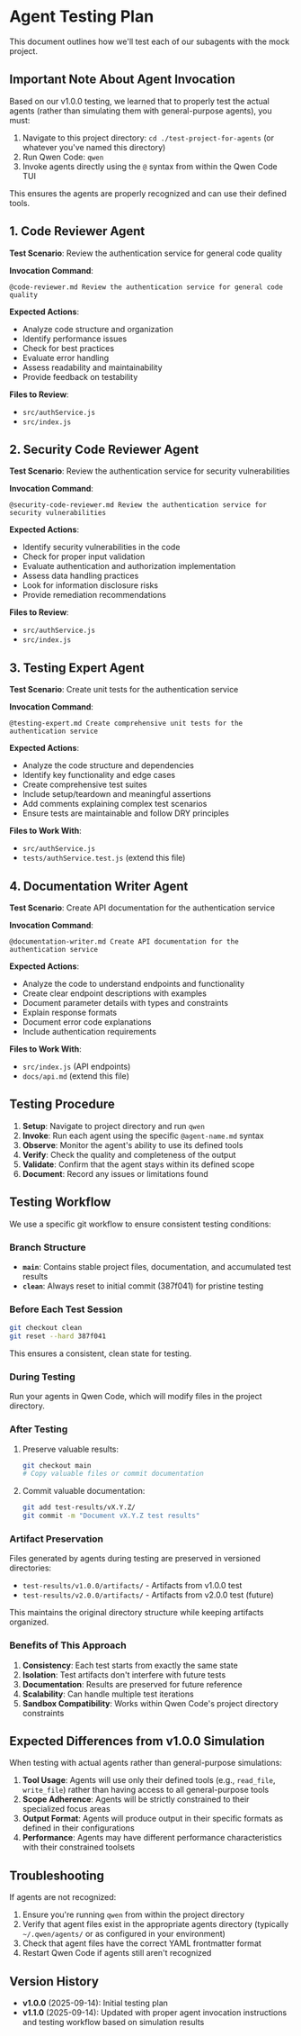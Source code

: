 # Agent Testing Plan

This document outlines how we'll test each of our subagents with the mock project.

## Important Note About Agent Invocation

Based on our v1.0.0 testing, we learned that to properly test the actual agents (rather than simulating them with general-purpose agents), you must:

1. Navigate to this project directory: `cd ./test-project-for-agents` (or whatever you've named this directory)
2. Run Qwen Code: `qwen`
3. Invoke agents directly using the `@` syntax from within the Qwen Code TUI

This ensures the agents are properly recognized and can use their defined tools.

## 1. Code Reviewer Agent

**Test Scenario**: Review the authentication service for general code quality

**Invocation Command**: 
```
@code-reviewer.md Review the authentication service for general code quality
```

**Expected Actions**:
- Analyze code structure and organization
- Identify performance issues
- Check for best practices
- Evaluate error handling
- Assess readability and maintainability
- Provide feedback on testability

**Files to Review**:
- `src/authService.js`
- `src/index.js`

## 2. Security Code Reviewer Agent

**Test Scenario**: Review the authentication service for security vulnerabilities

**Invocation Command**: 
```
@security-code-reviewer.md Review the authentication service for security vulnerabilities
```

**Expected Actions**:
- Identify security vulnerabilities in the code
- Check for proper input validation
- Evaluate authentication and authorization implementation
- Assess data handling practices
- Look for information disclosure risks
- Provide remediation recommendations

**Files to Review**:
- `src/authService.js`
- `src/index.js`

## 3. Testing Expert Agent

**Test Scenario**: Create unit tests for the authentication service

**Invocation Command**: 
```
@testing-expert.md Create comprehensive unit tests for the authentication service
```

**Expected Actions**:
- Analyze the code structure and dependencies
- Identify key functionality and edge cases
- Create comprehensive test suites
- Include setup/teardown and meaningful assertions
- Add comments explaining complex test scenarios
- Ensure tests are maintainable and follow DRY principles

**Files to Work With**:
- `src/authService.js`
- `tests/authService.test.js` (extend this file)

## 4. Documentation Writer Agent

**Test Scenario**: Create API documentation for the authentication service

**Invocation Command**: 
```
@documentation-writer.md Create API documentation for the authentication service
```

**Expected Actions**:
- Analyze the code to understand endpoints and functionality
- Create clear endpoint descriptions with examples
- Document parameter details with types and constraints
- Explain response formats
- Document error code explanations
- Include authentication requirements

**Files to Work With**:
- `src/index.js` (API endpoints)
- `docs/api.md` (extend this file)

## Testing Procedure

1. **Setup**: Navigate to project directory and run `qwen`
2. **Invoke**: Run each agent using the specific `@agent-name.md` syntax
3. **Observe**: Monitor the agent's ability to use its defined tools
4. **Verify**: Check the quality and completeness of the output
5. **Validate**: Confirm that the agent stays within its defined scope
6. **Document**: Record any issues or limitations found

## Testing Workflow

We use a specific git workflow to ensure consistent testing conditions:

### Branch Structure
- **`main`**: Contains stable project files, documentation, and accumulated test results
- **`clean`**: Always reset to initial commit (387f041) for pristine testing

### Before Each Test Session
```bash
git checkout clean
git reset --hard 387f041
```

This ensures a consistent, clean state for testing.

### During Testing
Run your agents in Qwen Code, which will modify files in the project directory.

### After Testing
1. Preserve valuable results:
   ```bash
   git checkout main
   # Copy valuable files or commit documentation
   ```

2. Commit valuable documentation:
   ```bash
   git add test-results/vX.Y.Z/
   git commit -m "Document vX.Y.Z test results"
   ```

### Artifact Preservation
Files generated by agents during testing are preserved in versioned directories:
- `test-results/v1.0.0/artifacts/` - Artifacts from v1.0.0 test
- `test-results/v2.0.0/artifacts/` - Artifacts from v2.0.0 test (future)

This maintains the original directory structure while keeping artifacts organized.

### Benefits of This Approach
1. **Consistency**: Each test starts from exactly the same state
2. **Isolation**: Test artifacts don't interfere with future tests
3. **Documentation**: Results are preserved for future reference
4. **Scalability**: Can handle multiple test iterations
5. **Sandbox Compatibility**: Works within Qwen Code's project directory constraints

## Expected Differences from v1.0.0 Simulation

When testing with actual agents rather than general-purpose simulations:

1. **Tool Usage**: Agents will use only their defined tools (e.g., `read_file`, `write_file`) rather than having access to all general-purpose tools
2. **Scope Adherence**: Agents will be strictly constrained to their specialized focus areas
3. **Output Format**: Agents will produce output in their specific formats as defined in their configurations
4. **Performance**: Agents may have different performance characteristics with their constrained toolsets

## Troubleshooting

If agents are not recognized:
1. Ensure you're running `qwen` from within the project directory
2. Verify that agent files exist in the appropriate agents directory (typically `~/.qwen/agents/` or as configured in your environment)
3. Check that agent files have the correct YAML frontmatter format
4. Restart Qwen Code if agents still aren't recognized

## Version History

- **v1.0.0** (2025-09-14): Initial testing plan
- **v1.1.0** (2025-09-14): Updated with proper agent invocation instructions and testing workflow based on simulation results